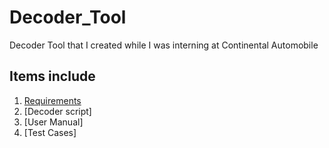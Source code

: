 # Decoder_Tool

Decoder Tool that I created while I was interning at Continental Automobile 

## Items include
1. [Requirements](/Requirements.xlsx)
2. [Decoder script]
3. [User Manual]
4. [Test Cases]
